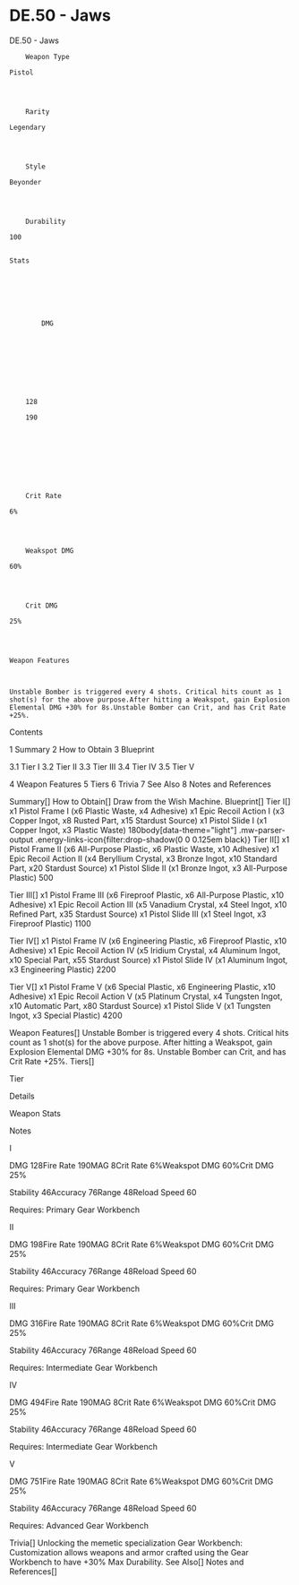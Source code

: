 # DE.50 - Jaws

DE.50 - Jaws


	
		
		
	
	



	
		Weapon Type
	
	Pistol



	
		Rarity
	
	Legendary



	
		Style
	
	Beyonder



	
		Durability
	
	100


	Stats

	
	
	
	
		
		
			DMG
		
			 
		
		
	
	
	
	
	
		128
	
		190
	
	
	





	
		Crit Rate
	
	6%



	
		Weakspot DMG
	
	60%



	
		Crit DMG
	
	25%




	Weapon Features


	
	Unstable Bomber is triggered every 4 shots. Critical hits count as 1 shot(s) for the above purpose.After hitting a Weakspot, gain Explosion Elemental DMG +30% for 8s.Unstable Bomber can Crit, and has Crit Rate +25%.







Contents

1 Summary
2 How to Obtain
3 Blueprint

3.1 Tier I
3.2 Tier II
3.3 Tier III
3.4 Tier IV
3.5 Tier V


4 Weapon Features
5 Tiers
6 Trivia
7 See Also
8 Notes and References



Summary[]
How to Obtain[]
Draw from the Wish Machine.
Blueprint[]
Tier I[]
x1 Pistol Frame I (x6 Plastic Waste, x4 Adhesive)
x1 Epic Recoil Action I (x3 Copper Ingot, x8 Rusted Part, x15 Stardust Source)
x1 Pistol Slide I (x1 Copper Ingot, x3 Plastic Waste)
 180body[data-theme="light"] .mw-parser-output .energy-links-icon{filter:drop-shadow(0 0 0.125em black)}
Tier II[]
x1 Pistol Frame II (x6 All-Purpose Plastic, x6 Plastic Waste, x10 Adhesive)
x1 Epic Recoil Action II (x4 Beryllium Crystal, x3 Bronze Ingot, x10 Standard Part, x20 Stardust Source)
x1 Pistol Slide II (x1 Bronze Ingot, x3 All-Purpose Plastic)
 500

Tier III[]
x1 Pistol Frame III (x6 Fireproof Plastic, x6 All-Purpose Plastic, x10 Adhesive)
x1 Epic Recoil Action III (x5 Vanadium Crystal, x4 Steel Ingot, x10 Refined Part, x35 Stardust Source)
x1 Pistol Slide III (x1 Steel Ingot, x3 Fireproof Plastic)
 1100

Tier IV[]
x1 Pistol Frame IV (x6 Engineering Plastic, x6 Fireproof Plastic, x10 Adhesive)
x1 Epic Recoil Action IV (x5 Iridium Crystal, x4 Aluminum Ingot, x10 Special Part, x55 Stardust Source)
x1 Pistol Slide IV (x1 Aluminum Ingot, x3 Engineering Plastic)
 2200

Tier V[]
x1 Pistol Frame V (x6 Special Plastic, x6 Engineering Plastic, x10 Adhesive)
x1 Epic Recoil Action V (x5 Platinum Crystal, x4 Tungsten Ingot, x10 Automatic Part, x80 Stardust Source)
x1 Pistol Slide V (x1 Tungsten Ingot, x3 Special Plastic)
 4200

Weapon Features[]
Unstable Bomber is triggered every 4 shots. Critical hits count as 1 shot(s) for the above purpose.
After hitting a Weakspot, gain Explosion Elemental DMG +30% for 8s.
Unstable Bomber can Crit, and has Crit Rate +25%.
Tiers[]


Tier

Details

Weapon Stats

Notes


I

DMG 128Fire Rate 190MAG 8Crit Rate 6%Weakspot DMG 60%Crit DMG 25%

Stability 46Accuracy 76Range 48Reload Speed 60

Requires: Primary Gear Workbench


II

DMG 198Fire Rate 190MAG 8Crit Rate 6%Weakspot DMG 60%Crit DMG 25%

Stability 46Accuracy 76Range 48Reload Speed 60

Requires: Primary Gear Workbench


III

DMG 316Fire Rate 190MAG 8Crit Rate 6%Weakspot DMG 60%Crit DMG 25%

Stability 46Accuracy 76Range 48Reload Speed 60

Requires: Intermediate Gear Workbench


IV

DMG 494Fire Rate 190MAG 8Crit Rate 6%Weakspot DMG 60%Crit DMG 25%

Stability 46Accuracy 76Range 48Reload Speed 60

Requires: Intermediate Gear Workbench


V

DMG 751Fire Rate 190MAG 8Crit Rate 6%Weakspot DMG 60%Crit DMG 25%

Stability 46Accuracy 76Range 48Reload Speed 60

Requires: Advanced Gear Workbench

Trivia[]
Unlocking the memetic specialization Gear Workbench: Customization allows weapons and armor crafted using the Gear Workbench to have +30% Max Durability.
See Also[]
Notes and References[]
